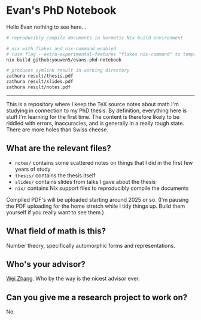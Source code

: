 # Evan's PhD Notebook

Hello Evan nothing to see here...

```bash
# reproducibly compile documents in hermetic Nix build environment

# nix with flakes and nix-command enabled
# (use flag --extra-experimental-features "flakes nix-command" to temporarily enable)
nix build github:youwen5/evans-phd-notebook

# produces symlink result in working directory
zathura result/thesis.pdf
zathura result/slides.pdf
zathura result/notes.pdf
```

---

This is a repository where I keep the TeX source notes about math I'm studying
in connection to my PhD thesis. By definition, everything here is stuff I'm
learning for the first time. The content is therefore likely to be riddled with
errors, inaccuracies, and is generally in a really rough state. There are more
holes than Swiss cheese.

## What are the relevant files?

- `notes/` contains some scattered notes on things that I did in the first few years of study
- `thesis/` contains the thesis itself
- `slides/` contains slides from talks I gave about the thesis
- `nix/` contains Nix support files to reproducibly compile the documents

Compiled PDF's will be uploaded starting around 2025 or so.
(I'm pausing the PDF uploading for the home stretch while I tidy things up.
Build them yourself if you really want to see them.)

## What field of math is this?

Number theory, specifically automorphic forms and representations.

## Who's your advisor?

[Wei Zhang][wei]. Who by the way is the nicest advisor ever.

[wei]: https://en.wikipedia.org/wiki/Wei_Zhang_(mathematician)

## Can you give me a research project to work on?

No.
